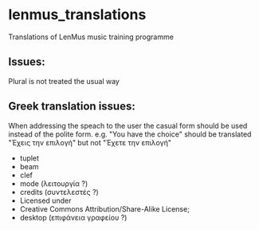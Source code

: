 lenmus_translations
===================

Translations of LenMus music training programme

Issues:
-------

Plural is not treated the usual way

Greek translation issues:
-------------------------

When addressing the speach to the user the casual form should be used
instead of the polite form.
e.g. "You have the choice" 
should be translated "Έχεις την επιλογή" 
but not "Έχετε την επιλογή"


- tuplet
- beam
- clef
- mode (λειτουργία ?)
- credits (συντελεστές ?)
- Licensed under
- Creative Commons Attribution/Share-Alike License;
- desktop (επιφάνεια γραφείου ?)


